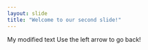 ```yaml
---
layout: slide
title: "Welcome to our second slide!"
---
```

My modified text
Use the left arrow to go back!